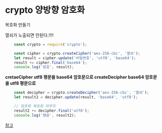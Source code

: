 # crypto 양방향 암호화
복호화 만들기

열쇠가 노출되면 안된다.!!!!

```javascript
    const crypto = require('crypto');

    const cipher = crypto.createCipher('aes-256-cbc', '열쇠');
    let result = cipher.update('비밀번호', 'utf8', 'base64');
    result += cipher.final('base64');
    console.log('암호', result);
```

__cretaeCipher utf8 평문을 base64 암호문으로 createDecipher base64 암호문을 utf8 평문으로__

```javascript
    const decipher = crypto.createDecipher('aes-256-cbc', '열쇠');
    let result2 = decipher.update(result, 'base64', 'utf8');

    // 암호화 복호화 마무리 
    result2 += decipher.final('utf8');
    console.log('평문', result2);
```
[참고](https://www.zerocho.com/category/NodeJS/post/593a487c2ed1da0018cff95d)